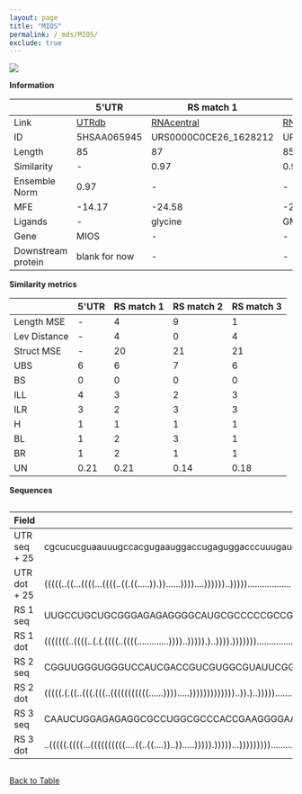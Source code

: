 ```yaml
---
layout: page
title: "MIOS"
permalink: /_mds/MIOS/
exclude: true
---
```




![](../../alns_9.28.22/aln_5HSAA065945_0.969.png?raw=true)


**Information**

| | 5'UTR       | RS match 1   | RS match 2  | RS match 3 |
| ---- | ----------- | ----------- | ----------- | ----------- |
| Link | <a href="http://utrdb.ba.itb.cnr.it/getutr/5HSAA065945/1" target="_blank" rel="noopener noreferrer">UTRdb</a>   | <a href="https://rnacentral.org/rna/URS0000C0CE26/1628212" target="_blank" rel="noopener noreferrer">RNAcentral</a>     |<a href="https://rnacentral.org/rna/URS0000D663DB/12908" target="_blank" rel="noopener noreferrer">RNAcentral</a>  | <a href="https://rnacentral.org/rna/URS0000ABBA00/1003200" target="_blank" rel="noopener noreferrer">RNAcentral</a>   |
| ID | 5HSAA065945     | URS0000C0CE26_1628212     | URS0000D663DB_12908     | URS0000ABBA00_1003200     |
| Length | 85     |  87    | 85   |  87    |
| Similarity | - | 0.97 | 0.97 | 0.97 |
| Ensemble Norm | 0.97 | - | - | - |
| MFE | -14.17 | -24.58 | -27.85 | -29.62 |
| Ligands | - | glycine | GMP | glycine |
| Gene | MIOS | - | - | - |
| Downstream protein | blank for now    |    -    | -  | - |


**Similarity metrics**

| | 5'UTR       | RS match 1   | RS match 2  | RS match 3 |
| ---- | ----------- | ----------- | ----------- | ----------- |
| Length MSE | - | 4 | 9 | 1 |
| Lev Distance | - | 4 | 0 | 4 |
| Struct MSE | - | 20 | 21 | 21 |
| UBS| 6 | 6 | 7 | 6 |
| BS | 0 | 0 | 0 | 0 |
| ILL | 4 | 3 | 2 | 3 |
| ILR | 3 | 2 | 3 | 3 |
| H | 1 | 1 | 1 | 1 |
| BL | 1 | 2 | 3 | 1 |
| BR | 1 | 2 | 1 | 1 |
| UN | 0.21 | 0.21 | 0.14 | 0.18 |

**Sequences**


<div style="overflow-x:auto;">

<table>
<colgroup>
<col width="30%" />
<col width="70%" />
</colgroup>
<thead>
<tr class="header">
<th>Field</th>
<th>Description</th>
</tr>
</thead>
<tbody>
<tr>
<td markdown="span">UTR seq + 25 </td>
<td markdown="span"> cgcucucguaauuugccacgugaauggaccugaguggacccuuugaucacaucaguaaacATGAGCGGTACCAAACCTGATATTT </td>
</tr>
<tr>
<td markdown="span">UTR dot + 25  </td>
<td markdown="span"> (((((..((...((((...((((..((.((.....)).))......))))....))))))..)))))..................
</td>
</tr>


<tr>
<td markdown="span">RS 1 seq </td>
<td markdown="span"> UUGCCUGCUGCGGGAGAGAGGGGCAUGCGCCCCCGCCGAAGACGCAAACUCCCAUAAUCGCUCAGGCAACAGUACCGCAGCCCAUGG
</td>
</tr>


<tr>
<td markdown="span">RS 1 dot </td>
<td markdown="span"> (((((((..((((..(.(.((((..((((.............))))..))))).)..)))).)))))))..................
</td>
</tr>


<tr>
<td markdown="span">RS 2 seq </td>
<td markdown="span"> CGGUUGGGUGGGUCCAUCGACCGUCGUGGCGUAUUCGGACGCUUUACCACGACGCGAGGAAAUAGCGAGACCGACCACCCCCUUU
</td>
</tr>


<tr>
<td markdown="span">RS 2 dot </td>
<td markdown="span"> (((((.(.((..(((.(((..(((((((((((......)))).....)))))))))))))..)).)..)))))............
</td>
</tr>


<tr>
<td markdown="span">RS 3 seq </td>
<td markdown="span"> CAAUCUGGAGAGAGGCGCCUGGCGCCCACCGAAGGGGAACCCGCGCCGCCGCGCCCGGGUGAAGCUCUCAGGUACAGAGACAGAUGG
</td>
</tr>


<tr>
<td markdown="span">RS 3 dot </td>
<td markdown="span"> ..(((((.((((...((((((((((....((..((....))..)).....))))).)))))...)))))))))..............
</td>
</tr>

</tbody>
</table>


</div>


[Back to Table](../../display)
